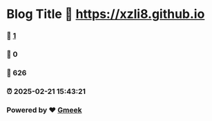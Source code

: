 # Blog Title :link: https://xzli8.github.io 
### :page_facing_up: [1](https://xzli8.github.io/tag.html) 
### :speech_balloon: 0 
### :hibiscus: 626 
### :alarm_clock: 2025-02-21 15:43:21 
### Powered by :heart: [Gmeek](https://github.com/Meekdai/Gmeek)
